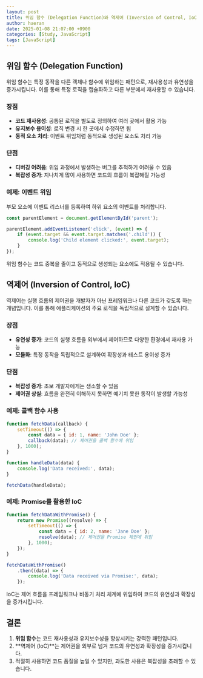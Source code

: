 ```yaml
---
layout: post
title: 위임 함수 (Delegation Function)와 역제어 (Inversion of Control, IoC)
author: haeran
date: 2025-01-08 21:07:00 +0900
categories: [Study, JavaScript]
tags: [JavaScript]
---
```


## 위임 함수 (Delegation Function)

위임 함수는 특정 동작을 다른 객체나 함수에 위임하는 패턴으로, 재사용성과 유연성을 증가시킵니다. 이를 통해 특정 로직을 캡슐화하고 다른 부분에서 재사용할 수 있습니다.

### 장점
- **코드 재사용성**: 공통된 로직을 별도로 정의하여 여러 곳에서 활용 가능
- **유지보수 용이성**: 로직 변경 시 한 곳에서 수정하면 됨
- **동적 요소 처리**: 이벤트 위임처럼 동적으로 생성된 요소도 처리 가능

### 단점
- **디버깅 어려움**: 위임 과정에서 발생하는 버그를 추적하기 어려울 수 있음
- **복잡성 증가**: 지나치게 많이 사용하면 코드의 흐름이 복잡해질 가능성

### 예제: 이벤트 위임

부모 요소에 이벤트 리스너를 등록하여 하위 요소의 이벤트를 처리합니다.

```javascript
const parentElement = document.getElementById('parent');

parentElement.addEventListener('click', (event) => {
    if (event.target && event.target.matches('.child')) {
        console.log('Child element clicked:', event.target);
    }
});
```

위임 함수는 코드 중복을 줄이고 동적으로 생성되는 요소에도 적용될 수 있습니다.

## 역제어 (Inversion of Control, IoC)

역제어는 실행 흐름의 제어권을 개발자가 아닌 프레임워크나 다른 코드가 갖도록 하는 개념입니다. 이를 통해 애플리케이션의 주요 로직을 독립적으로 설계할 수 있습니다.

### 장점
- **유연성 증가**: 코드의 실행 흐름을 외부에서 제어하므로 다양한 환경에서 재사용 가능
- **모듈화**: 특정 동작을 독립적으로 설계하여 확장성과 테스트 용이성 증가

### 단점
- **복잡성 증가**: 초보 개발자에게는 생소할 수 있음
- **제어권 상실**: 흐름을 완전히 이해하지 못하면 예기치 못한 동작이 발생할 가능성

### 예제: 콜백 함수 사용

```javascript
function fetchData(callback) {
    setTimeout(() => {
        const data = { id: 1, name: 'John Doe' };
        callback(data); // 제어권을 콜백 함수에 위임
    }, 1000);
}

function handleData(data) {
    console.log('Data received:', data);
}

fetchData(handleData);
```

### 예제: Promise를 활용한 IoC

```javascript
function fetchDataWithPromise() {
    return new Promise((resolve) => {
        setTimeout(() => {
            const data = { id: 2, name: 'Jane Doe' };
            resolve(data); // 제어권을 Promise 체인에 위임
        }, 1000);
    });
}

fetchDataWithPromise()
    .then((data) => {
        console.log('Data received via Promise:', data);
    });
```

IoC는 제어 흐름을 프레임워크나 비동기 처리 체계에 위임하여 코드의 유연성과 확장성을 증가시킵니다.

## 결론

1. **위임 함수**는 코드 재사용성과 유지보수성을 향상시키는 강력한 패턴입니다.
2. **역제어 (IoC)**는 제어권을 외부로 넘겨 코드의 유연성과 확장성을 증가시킵니다.
3. 적절히 사용하면 코드 품질을 높일 수 있지만, 과도한 사용은 복잡성을 초래할 수 있습니다.
